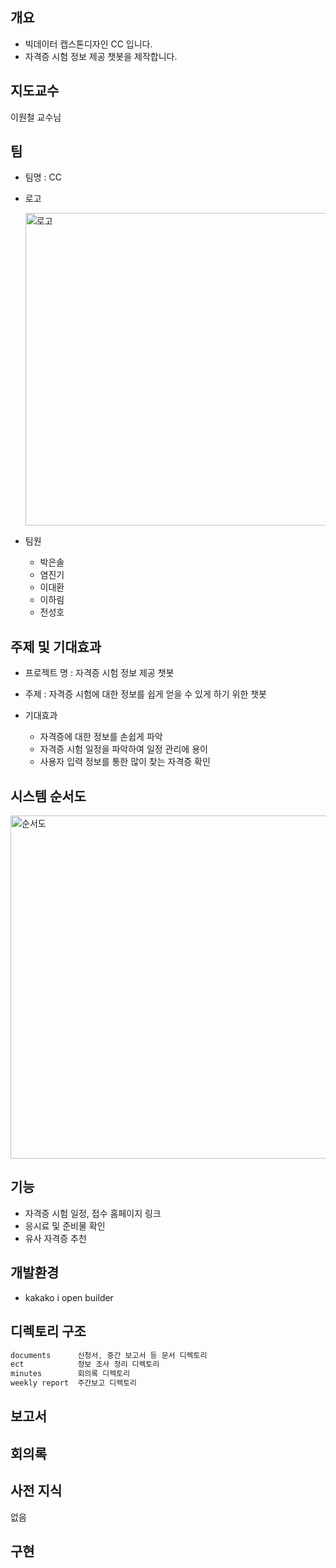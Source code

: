 ## 개요

+ 빅데이터 캡스톤디자인 CC 입니다.
+ 자격증 시험 정보 제공 챗봇을 제작합니다.

## 지도교수
이원철 교수님

## 팀

+ 팀명 : CC
+ 로고
  
  <img width = "500" alt="로고" src="https://user-images.githubusercontent.com/70565692/95938151-3e29e580-0e14-11eb-9bd7-a098e6b7528f.jpg">
+ 팀원
  + 박은솔 
  + 염진기 
  + 이대환 
  + 이하림 
  + 전성호 

## 주제 및 기대효과

+ 프로젝트 명 : 자격증 시험 정보 제공 챗봇

+ 주제 : 자격증 시험에 대한 정보를 쉽게 얻을 수 있게 하기 위한 챗봇

+ 기대효과

  + 자격증에 대한 정보를 손쉽게 파악
  + 자격증 시험 일정을 파악하여 일정 관리에 용이
  + 사용자 입력 정보를 통한 많이 찾는 자격증 확인

## 시스템 순서도

<img width="549" alt="순서도" src="https://user-images.githubusercontent.com/70565692/95938618-33bc1b80-0e15-11eb-9a85-dfbeae1bb3f7.png">

## 기능
+ 자격증 시험 일정, 접수 홈페이지 링크
+ 응시료 및 준비물 확인
+ 유사 자격증 추천

## 개발환경
+ kakako i open builder

## 디렉토리 구조
```java
documents      신청서, 중간 보고서 등 문서 디렉토리
ect            정보 조사 정리 디렉토리
minutes        회의록 디렉토리
weekly report  주간보고 디렉토리
```

## 보고서

## 회의록

## 사전 지식
없음

## 구현


